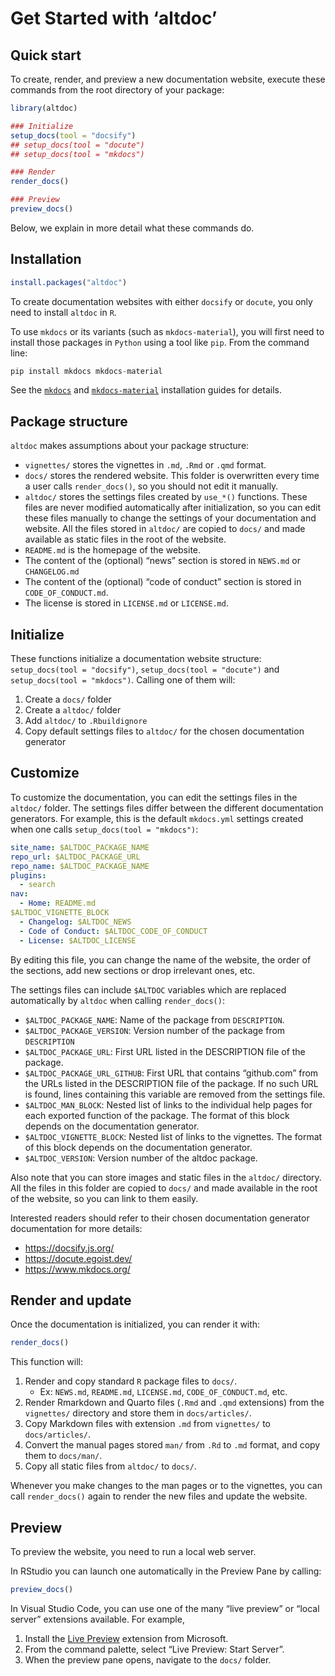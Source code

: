 Get Started with ‘altdoc’
================

## Quick start

To create, render, and preview a new documentation website, execute
these commands from the root directory of your package:

``` r
library(altdoc)

### Initialize
setup_docs(tool = "docsify")
## setup_docs(tool = "docute")
## setup_docs(tool = "mkdocs")

### Render
render_docs()

### Preview
preview_docs()
```

Below, we explain in more detail what these commands do.

## Installation

``` r
install.packages("altdoc")
```

To create documentation websites with either `docsify` or `docute`, you
only need to install `altdoc` in `R`.

To use `mkdocs` or its variants (such as `mkdocs-material`), you will
first need to install those packages in `Python` using a tool like
`pip`. From the command line:

``` python
pip install mkdocs mkdocs-material
```

See the [`mkdocs`](https://www.mkdocs.org/user-guide/installation/) and
[`mkdocs-material`](https://squidfunk.github.io/mkdocs-material/getting-started/#with-pip)
installation guides for details.

## Package structure

`altdoc` makes assumptions about your package structure:

  - `vignettes/` stores the vignettes in `.md`, `.Rmd` or `.qmd` format.
  - `docs/` stores the rendered website. This folder is overwritten
    every time a user calls `render_docs()`, so you should not edit it
    manually.
  - `altdoc/` stores the settings files created by `use_*()` functions.
    These files are never modified automatically after initialization,
    so you can edit these files manually to change the settings of your
    documentation and website. All the files stored in `altdoc/` are
    copied to `docs/` and made available as static files in the root of
    the website.
  - `README.md` is the homepage of the website.
  - The content of the (optional) “news” section is stored in `NEWS.md`
    or `CHANGELOG.md`
  - The content of the (optional) “code of conduct” section is stored in
    `CODE_OF_CONDUCT.md`.
  - The license is stored in `LICENSE.md` or `LICENSE.md`.

## Initialize

These functions initialize a documentation website structure:
`setup_docs(tool = "docsify")`, `setup_docs(tool = "docute")` and
`setup_docs(tool = "mkdocs")`. Calling one of them will:

1.  Create a `docs/` folder
2.  Create a `altdoc/` folder
3.  Add `altdoc/` to `.Rbuildignore`
4.  Copy default settings files to `altdoc/` for the chosen
    documentation generator

## Customize

To customize the documentation, you can edit the settings files in the
`altdoc/` folder. The settings files differ between the different
documentation generators. For example, this is the default `mkdocs.yml`
settings created when one calls `setup_docs(tool = "mkdocs")`:

``` yaml
site_name: $ALTDOC_PACKAGE_NAME
repo_url: $ALTDOC_PACKAGE_URL
repo_name: $ALTDOC_PACKAGE_NAME
plugins:
  - search
nav:
  - Home: README.md
$ALTDOC_VIGNETTE_BLOCK
  - Changelog: $ALTDOC_NEWS
  - Code of Conduct: $ALTDOC_CODE_OF_CONDUCT
  - License: $ALTDOC_LICENSE
```

By editing this file, you can change the name of the website, the order
of the sections, add new sections or drop irrelevant ones, etc.

The settings files can include `$ALTDOC` variables which are replaced
automatically by `altdoc` when calling `render_docs()`:

  - `$ALTDOC_PACKAGE_NAME`: Name of the package from `DESCRIPTION`.
  - `$ALTDOC_PACKAGE_VERSION`: Version number of the package from
    `DESCRIPTION`
  - `$ALTDOC_PACKAGE_URL`: First URL listed in the DESCRIPTION file of
    the package.
  - `$ALTDOC_PACKAGE_URL_GITHUB`: First URL that contains “github.com”
    from the URLs listed in the DESCRIPTION file of the package. If no
    such URL is found, lines containing this variable are removed from
    the settings file.
  - `$ALTDOC_MAN_BLOCK`: Nested list of links to the individual help
    pages for each exported function of the package. The format of this
    block depends on the documentation generator.
  - `$ALTDOC_VIGNETTE_BLOCK`: Nested list of links to the vignettes. The
    format of this block depends on the documentation generator.
  - `$ALTDOC_VERSION`: Version number of the altdoc package.

Also note that you can store images and static files in the `altdoc/`
directory. All the files in this folder are copied to `docs/` and made
available in the root of the website, so you can link to them easily.

Interested readers should refer to their chosen documentation generator
documentation for more details:

  - <https://docsify.js.org/>
  - <https://docute.egoist.dev/>
  - <https://www.mkdocs.org/>

## Render and update

Once the documentation is initialized, you can render it with:

``` r
render_docs()
```

This function will:

1.  Render and copy standard `R` package files to `docs/`.
      - Ex: `NEWS.md`, `README.md`, `LICENSE.md`, `CODE_OF_CONDUCT.md`,
        etc.
2.  Render Rmarkdown and Quarto files (`.Rmd` and `.qmd` extensions)
    from the `vignettes/` directory and store them in `docs/articles/`.
3.  Copy Markdown files with extension `.md` from `vignettes/` to
    `docs/articles/`.
4.  Convert the manual pages stored `man/` from `.Rd` to `.md` format,
    and copy them to `docs/man/`.
5.  Copy all static files from `altdoc/` to `docs/`.

Whenever you make changes to the man pages or to the vignettes, you can
call `render_docs()` again to render the new files and update the
website.

## Preview

To preview the website, you need to run a local web server.

In RStudio you can launch one automatically in the Preview Pane by
calling:

``` r
preview_docs()
```

In Visual Studio Code, you can use one of the many “live preview” or
“local server” extensions available. For example,

1.  Install the [Live
    Preview](https://marketplace.visualstudio.com/items?itemName=ms-vscode.live-server)
    extension from Microsoft.
2.  From the command palette, select “Live Preview: Start Server”.
3.  When the preview pane opens, navigate to the `docs/` folder.

